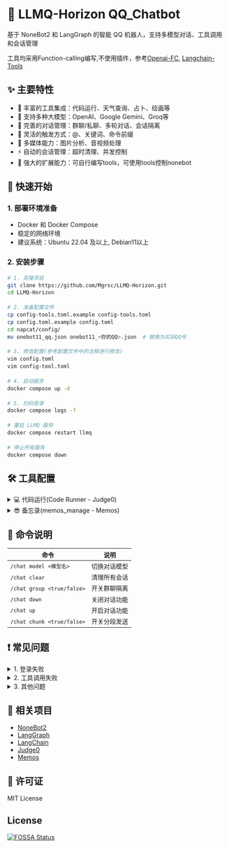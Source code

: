 # 🤖 LLMQ-Horizon QQ_Chatbot

基于 NoneBot2 和 LangGraph 的智能 QQ 机器人，支持多模型对话、工具调用和会话管理

工具均采用Function-calling编写,不使用插件，参考[Openai-FC](https://platform.openai.com/docs/guides/function-calling#overview), [Langchain-Tools](https://python.langchain.com/docs/how_to/#tools)

## ✨ 主要特性

- 🔌 丰富的工具集成：代码运行、天气查询、占卜、绘画等
- 🤖 支持多种大模型：OpenAI、Google Gemini、Groq等
- 💬 完善的对话管理：群聊/私聊、多轮对话、会话隔离
- 🎯 灵活的触发方式：@、关键词、命令前缀
- 🎨 多媒体能力：图片分析、音视频处理
- ⚡ 自动的会话管理：超时清理、并发控制
- 🦖 强大的扩展能力：可自行编写tools，可使用tools控制nonebot

## 🚀 快速开始

### 1. 部署环境准备

- Docker 和 Docker Compose
- 稳定的网络环境
- 建议系统：Ubuntu 22.04 及以上, Debian11以上

### 2. 安装步骤

```bash
# 1. 克隆项目
git clone https://github.com/Mgrsc/LLMQ-Horizon.git
cd LLMQ-Horizon

# 2. 准备配置文件
cp config-tools.toml.example config-tools.toml
cp config.toml.example config.toml
cd napcat/config/
mv onebot11_qq.json onebot11_<你的QQ>.json  # 替换为实际QQ号

# 3. 修改配置(参考配置文件中的注释进行修改)
vim config.toml
vim config-tool.toml

# 4. 启动服务
docker compose up -d

# 5. 扫码登录
docker compose logs -f

# 重启 LLMQ 服务
docker compose restart llmq

# 停止所有服务
docker compose down
```

</details>

## 🛠️ 工具配置

<details>
<summary>💻 代码运行(Code Runner - Judge0)</summary>

[Judge0-官方部署教程](https://github.com/judge0/judge0/blob/master/CHANGELOG.md)

1. 准备 Ubuntu 22.04 以上环境及Docker，配置 cgroup v1：
```bash
sudo sed -i 's/GRUB_CMDLINE_LINUX=""/GRUB_CMDLINE_LINUX="systemd.unified_cgroup_hierarchy=0"/' /etc/default/grub
sudo update-grub
sudo reboot
```

2. 部署 Judge0：
```bash
wget https://github.com/judge0/judge0/releases/download/v1.13.1/judge0-v1.13.1.zip
unzip judge0-v1.13.1.zip
cd judge0-v1.13.1

# 生成两个密码并设置密码
openssl rand -hex 32
# 使用生成的密码更新 judge0.conf 文件中的 REDIS_PASSWORD 和 POSTGRES_PASSWORD变量。

# 启动服务
docker-compose up -d db redis
sleep 10s
docker-compose up -d
sleep 5s
```
您的 Judge0 CE v1.13.1 实例现已启动并运行；访问 http://<您的服务器 IP 地址>:2358/docs 获取文档。

3. 配置 config-tools.toml：
```toml
[code_runner]
judge0_url = "http://your-server:2358"
judge0_api_key = "your-api-key"
```
</details>


<details>
<summary>😎 备忘录(memos_manage - Memos)</summary>

[Memos-官方部署教程](https://www.usememos.com/docs/install/container-install)

1. 准备 Ubuntu 22.04 以上环境及Docker：

2. 编写docker-compose.yaml文件
```yaml
services:
  memos:
    image: neosmemo/memos:stable
    container_name: memos
    ports:
      - 5230:5230
    volumes:
      - ./memos:/var/opt/memos
    restart: always
```

3. 启动memos
```shell
docker compose up -d
```
此时就可以在http://<您的服务器 IP 地址>:5230访问到memos，在memos中的Settings中获取Tokens

4. 填写配置文件
```toml
[memos]
url = "http://your-server:xxx"
memos_token = "<填入获取的tokens>"
default_visibility = "PRIVATE"
page_size = 10
user_id = 6
```

</details>





## 📝 命令说明

| 命令 | 说明 |
|------|------|
| `/chat model <模型名>` | 切换对话模型 |
| `/chat clear` | 清理所有会话 |
| `/chat group <true/false>` | 开关群聊隔离 |
| `/chat down` | 关闭对话功能 |
| `/chat up` | 开启对话功能 |
| `/chat chunk <true/false>` | 开关分段发送 |

## ❗ 常见问题

<details>
<summary>1. 登录失败</summary>

- 检查 QQ 号配置是否正确
- 确认 napcat 配置文件格式
- 查看 napcat 容器日志排查问题
</details>

<details>
<summary>2. 工具调用失败</summary>

- 确认模型支持函数调用能力
- 检查相关 API 密钥配置
- 查看 LLMQ 容器日志定位错误
- 在docker容器中加如[LangSmith](https://smith.langchain.com/)进行debug
    ```yaml
     environment:
      - LANGCHAIN_TRACING_V2=true
      - LANGCHAIN_ENDPOINT="https://api.smith.langchain.com"
      - LANGCHAIN_API_KEY="<your_api_key>"
      - LANGCHAIN_PROJECT="<your_project_name>"
    ```
</details>

<details>
<summary>3. 其他问题</summary>

- 其他问题请加QQ群讨论
![qrcode](qrcode.jpg)
[![FOSSA Status](https://app.fossa.com/api/projects/git%2Bgithub.com%2FMgrsc%2FLLMQ-Horizon.svg?type=shield)](https://app.fossa.com/projects/git%2Bgithub.com%2FMgrsc%2FLLMQ-Horizon?ref=badge_shield)

</details>

## 🔗 相关项目

- [NoneBot2](https://github.com/nonebot/nonebot2)
- [LangGraph](https://github.com/langchain-ai/langgraph)
- [LangChain](https://github.com/langchain-ai/langchain)
- [Judge0](https://github.com/judge0/judge0)
- [Memos](https://github.com/usememos/memos)

## 📄 许可证

MIT License

## License
[![FOSSA Status](https://app.fossa.com/api/projects/git%2Bgithub.com%2FMgrsc%2FLLMQ-Horizon.svg?type=large)](https://app.fossa.com/projects/git%2Bgithub.com%2FMgrsc%2FLLMQ-Horizon?ref=badge_large)